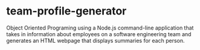 # team-profile-generator
Object Oriented Programing using a Node.js command-line application that takes in information about employees on a software engineering team and generates an HTML webpage that displays summaries for each person. 
